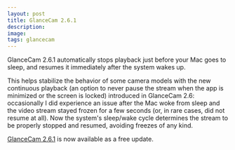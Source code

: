 ```yaml
---
layout: post
title: GlanceCam 2.6.1
description:
image:
tags: glancecam
---
```

GlanceCam 2.6.1 automatically stops playback just before your Mac goes to sleep, and resumes it immediately after the system wakes up.

This helps stabilize the behavior of some camera models with the new continuous playback (an option to never pause the stream when the app is minimized or the screen is locked) introduced in GlanceCam 2.6: occasionally I did experience an issue after the Mac woke from sleep and the video stream stayed frozen for a few seconds (or, in rare cases, did not resume at all).
Now the system's sleep/wake cycle determines the stream to be properly stopped and resumed, avoiding freezes of any kind.

[GlanceCam 2.6.1](https://itunes.apple.com/us/app/glancecam-ip-webcam-viewer/id1360797896?l=it&ls=1&mt=12) is now available as a free update.